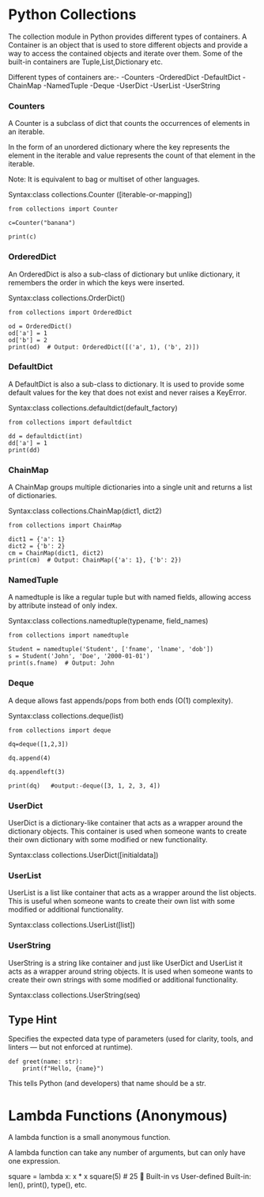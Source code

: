 

# Python Collections

The collection module in Python provides different types of containers. A Container is an object that is used to store different objects and provide a way to access the contained objects and iterate over them.
Some of the built-in containers are Tuple,List,Dictionary etc.

Different types of containers are:-
    -Counters
    -OrderedDict
    -DefaultDict
    -ChainMap
    -NamedTuple
    -Deque
    -UserDict
    -UserList
    -UserString

### Counters
A Counter is a subclass of dict that counts the occurrences of elements in an iterable.

In the form of an unordered dictionary where the key represents the element in the iterable and value represents the count of that element in the iterable.

Note: It is equivalent to bag or multiset of other languages.

Syntax:class collections.Counter   ([iterable-or-mapping])

```
from collections import Counter

c=Counter("banana")

print(c)
```

### OrderedDict

An OrderedDict is also a sub-class of dictionary but unlike dictionary, it remembers the order in which the keys were inserted. 

Syntax:class collections.OrderDict()

```
from collections import OrderedDict

od = OrderedDict()
od['a'] = 1
od['b'] = 2
print(od)  # Output: OrderedDict([('a', 1), ('b', 2)])
```
### DefaultDict

A DefaultDict is also a sub-class to dictionary. It is used to provide some default values for the key 
that does not exist and never raises a KeyError.

Syntax:class collections.defaultdict(default_factory)

```
from collections import defaultdict

dd = defaultdict(int)
dd['a'] = 1
print(dd)  
```
### ChainMap

A ChainMap groups multiple dictionaries into a single unit and returns a list of dictionaries.

Syntax:class collections.ChainMap(dict1, dict2)

```
from collections import ChainMap

dict1 = {'a': 1}
dict2 = {'b': 2}
cm = ChainMap(dict1, dict2)
print(cm)  # Output: ChainMap({'a': 1}, {'b': 2})

```
### NamedTuple

A namedtuple is like a regular tuple but with named fields, allowing access by attribute instead of only index.

Syntax:class collections.namedtuple(typename, field_names)

```
from collections import namedtuple

Student = namedtuple('Student', ['fname', 'lname', 'dob'])
s = Student('John', 'Doe', '2000-01-01')
print(s.fname)  # Output: John

```

### Deque

A deque allows fast appends/pops from both ends (O(1) complexity).

Syntax:class collections.deque(list)

```
from collections import deque

dq=deque([1,2,3])

dq.append(4)

dq.appendleft(3)

print(dq)   #output:-deque([3, 1, 2, 3, 4])

```
### UserDict

UserDict is a dictionary-like container that acts as a wrapper around the dictionary objects. This container is used when someone wants to create their own dictionary with some modified or new functionality. 

Syntax:class collections.UserDict([initialdata])

### UserList

UserList is a list like container that acts as a wrapper around the list objects. This is useful when someone wants to create their own list with some modified or additional functionality.

Syntax:class collections.UserList([list])

### UserString

UserString is a string like container and just like UserDict and UserList it acts as a wrapper around string objects. It is used when someone wants to create their own strings with some modified or additional functionality. 

Syntax:class collections.UserString(seq)

## Type Hint

Specifies the expected data type of parameters (used for clarity, tools, and linters — but not enforced at runtime).

```
def greet(name: str):
    print(f"Hello, {name}")

```
This tells Python (and developers) that name should be a str.

# Lambda Functions (Anonymous)

A lambda function is a small anonymous function.

A lambda function can take any number of arguments, but can only have one expression.


square = lambda x: x * x
square(5)  # 25
🧪 Built-in vs User-defined
Built-in: len(), print(), type(), etc.